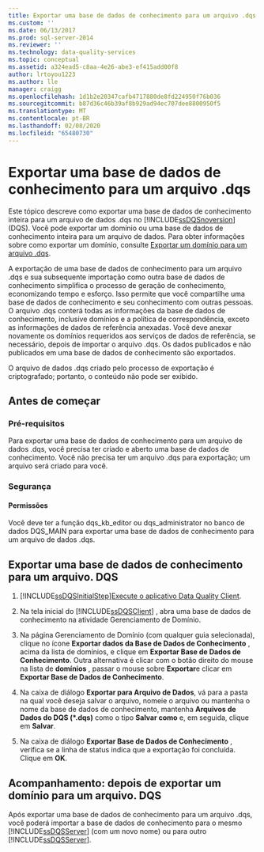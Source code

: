 ```yaml
---
title: Exportar uma base de dados de conhecimento para um arquivo .dqs | Microsoft Docs
ms.custom: ''
ms.date: 06/13/2017
ms.prod: sql-server-2014
ms.reviewer: ''
ms.technology: data-quality-services
ms.topic: conceptual
ms.assetid: a324ead5-c8aa-4e26-abe3-ef415add00f8
author: lrtoyou1223
ms.author: lle
manager: craigg
ms.openlocfilehash: 1d1b2e20347cafb4717880de8fd224950f76b036
ms.sourcegitcommit: b87d36c46b39af8b929ad94ec707dee8800950f5
ms.translationtype: MT
ms.contentlocale: pt-BR
ms.lasthandoff: 02/08/2020
ms.locfileid: "65480730"
---
```

# <a name="export-a-knowledge-base-to-a-dqs-file"></a>Exportar uma base de dados de conhecimento para um arquivo .dqs
  Este tópico descreve como exportar uma base de dados de conhecimento inteira para um arquivo de dados .dqs no [!INCLUDE[ssDQSnoversion](../includes/ssdqsnoversion-md.md)] (DQS). Você pode exportar um domínio ou uma base de dados de conhecimento inteira para um arquivo de dados. Para obter informações sobre como exportar um domínio, consulte [Exportar um domínio para um arquivo .dqs](../../2014/data-quality-services/export-a-domain-to-a-dqs-file.md).  
  
 A exportação de uma base de dados de conhecimento para um arquivo .dqs e sua subsequente importação como outra base de dados de conhecimento simplifica o processo de geração de conhecimento, economizando tempo e esforço. Isso permite que você compartilhe uma base de dados de conhecimento e seu conhecimento com outras pessoas. O arquivo .dqs conterá todas as informações da base de dados de conhecimento, inclusive domínios e a política de correspondência, exceto as informações de dados de referência anexadas. Você deve anexar novamente os domínios requeridos aos serviços de dados de referência, se necessário, depois de importar o arquivo .dqs. Os dados publicados e não publicados em uma base de dados de conhecimento são exportados.  
  
 O arquivo de dados .dqs criado pelo processo de exportação é criptografado; portanto, o conteúdo não pode ser exibido.  
  
##  <a name="BeforeYouBegin"></a> Antes de começar  
  
###  <a name="Prerequisites"></a> Pré-requisitos  
 Para exportar uma base de dados de conhecimento para um arquivo de dados .dqs, você precisa ter criado e aberto uma base de dados de conhecimento. Você não precisa ter um arquivo .dqs para exportação; um arquivo será criado para você.  
  
###  <a name="Security"></a> Segurança  
  
####  <a name="Permissions"></a> Permissões  
 Você deve ter a função dqs_kb_editor ou dqs_administrator no banco de dados DQS_MAIN para exportar uma base de dados de conhecimento para um arquivo de dados .dqs.  
  
##  <a name="Export"></a>Exportar uma base de dados de conhecimento para um arquivo. DQS  
  
1.  [!INCLUDE[ssDQSInitialStep](../includes/ssdqsinitialstep-md.md)][Execute o aplicativo Data Quality Client](../../2014/data-quality-services/run-the-data-quality-client-application.md).  
  
2.  Na tela inicial do [!INCLUDE[ssDQSClient](../includes/ssdqsclient-md.md)] , abra uma base de dados de conhecimento na atividade Gerenciamento de Domínio.  
  
3.  Na página Gerenciamento de Domínio (com qualquer guia selecionada), clique no ícone **Exportar dados da Base de Dados de Conhecimento** , acima da lista de domínios, e clique em **Exportar Base de Dados de Conhecimento**. Outra alternativa é clicar com o botão direito do mouse na lista de **domínios** , passar o mouse sobre **Exportar**e clicar em **Exportar Base de Dados de Conhecimento**.  
  
4.  Na caixa de diálogo **Exportar para Arquivo de Dados**, vá para a pasta na qual você deseja salvar o arquivo, nomeie o arquivo ou mantenha o nome da base de dados de conhecimento, mantenha **Arquivos de Dados do DQS (\*.dqs)** como o tipo **Salvar como** e, em seguida, clique em **Salvar**.  
  
5.  Na caixa de diálogo **Exportar Base de Dados de Conhecimento** , verifica se a linha de status indica que a exportação foi concluída. Clique em **OK**.  
  
##  <a name="FollowUp"></a>Acompanhamento: depois de exportar um domínio para um arquivo. DQS  
 Após exportar uma base de dados de conhecimento para um arquivo .dqs, você poderá importar a base de dados de conhecimento para o mesmo [!INCLUDE[ssDQSServer](../includes/ssdqsserver-md.md)] (com um novo nome) ou para outro [!INCLUDE[ssDQSServer](../includes/ssdqsserver-md.md)].  
  
  
